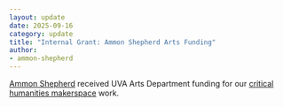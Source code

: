 ```yaml
---
layout: update
date: 2025-09-16
category: update
title: "Internal Grant: Ammon Shepherd Arts Funding"
author:
- ammon-shepherd
---
```


[Ammon Shepherd](/people/ammon-shepherd) received UVA Arts Department funding for our [critical humanities makerspace](/makerspace) work.